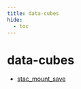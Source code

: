 ```yaml
---
title: data-cubes
hide:
  - toc
---
```


# data-cubes

- [stac_mount_save](/data-library/stac_mount_save/)  
  <small></small>